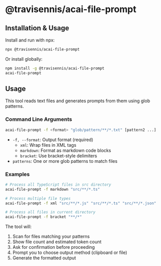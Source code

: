 # @travisennis/acai-file-prompt

## Installation & Usage

Install and run with npx:

```bash
npx @travisennis/acai-file-prompt
```

Or install globally:

```bash
npm install -g @travisennis/acai-file-prompt
acai-file-prompt
```

## Usage

This tool reads text files and generates prompts from them using glob patterns.

### Command Line Arguments

```bash
acai-file-prompt -f <format> "glob/pattern/**/*.txt" [pattern2 ...]
```

- `-f, --format`: Output format (required)
  - `xml`: Wrap files in XML tags
  - `markdown`: Format as markdown code blocks
  - `bracket`: Use bracket-style delimiters
- `patterns`: One or more glob patterns to match files

### Examples

```bash
# Process all TypeScript files in src directory
acai-file-prompt -f markdown "src/**/*.ts"

# Process multiple file types
acai-file-prompt -f xml "src/**/*.js" "src/**/*.ts" "src/**/*.json"

# Process all files in current directory
acai-file-prompt -f bracket "**/*"
```

The tool will:
1. Scan for files matching your patterns
2. Show file count and estimated token count
3. Ask for confirmation before proceeding
4. Prompt you to choose output method (clipboard or file)
5. Generate the formatted output
